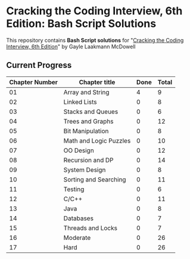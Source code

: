 # Cracking the Coding Interview, 6th Edition: Bash Script Solutions

This repository contains **Bash Script solutions** for "[Cracking the Coding Interview, 6th Edition](https://www.amazon.com/Cracking-Coding-Interview-6th-Edition/dp/0984782850)" by Gayle Laakmann McDowell

## Current Progress

| Chapter Number | Chapter title | Done | Total |
| - | - |-|-|
|01	|Array and String|	4|	9|
|02	|Linked Lists|	0	|8|
|03	|Stacks and Queues|	0	|6|
|04	|Trees and Graphs|	0	|12|
|05	|Bit Manipulation|	0	|8|
|06	|Math and Logic Puzzles|	0	|10|
|07	|OO Design|	0	|12|
|08	|Recursion and DP|	0	|14|
|09	|System Design|	0	|8|
|10	|Sorting and Searching|	0	|11|
|11	|Testing|	0	|6|
|12	|C/C++|	0	|11|
|13	|Java|	0	|8|
|14	|Databases|	0	|7|
|15	|Threads and Locks|	0	|7|
|16	|Moderate|	0	|26|
|17	|Hard|	0	|26|
